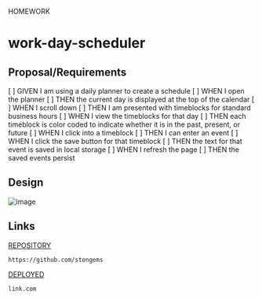 

HOMEWORK 
# work-day-scheduler

## Proposal/Requirements
[  ] GIVEN I am using a daily planner to create a schedule
[  ] WHEN I open the planner
[  ] THEN the current day is displayed at the top of the calendar
[  ] WHEN I scroll down
[  ] THEN I am presented with timeblocks for standard business hours
[  ] WHEN I view the timeblocks for that day
[  ] THEN each timeblock is color coded to indicate whether it is in the past, present, or future
[  ] WHEN I click into a timeblock
[  ] THEN I can enter an event
[  ] WHEN I click the save button for that timeblock
[  ] THEN the text for that event is saved in local storage
[  ] WHEN I refresh the page
[  ] THEN the saved events persist

## Design
![image](./assets/img/work-day-scheduler.png)

## Links
[REPOSITORY](https://github.com/stongems)
```
https://github.com/stongems
```

[DEPLOYED](link.com)
```
link.com
```